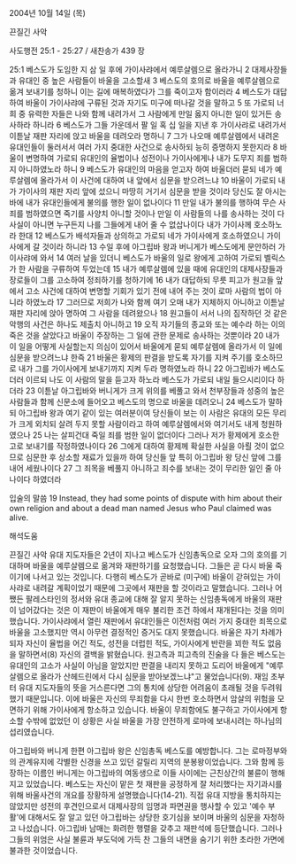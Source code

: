 2004년 10월 14일 (목)

끈질긴 사악



사도행전 25:1 - 25:27 / 새찬송가 439 장


25:1 베스도가 도임한 지 삼 일 후에 가이사랴에서 예루살렘으로 올라가니 2 대제사장들과 유대인 중 높은 사람들이 바울을 고소할새 3 베스도의 호의로 바울을 예루살렘으로 옮겨 보내기를 청하니 이는 길에 매복하였다가 그를 죽이고자 함이러라 4 베스도가 대답하여 바울이 가이사랴에 구류된 것과 자기도 미구에 떠나갈 것을 말하고 5 또 가로되 너희 중 유력한 자들은 나와 함께 내려가서 그 사람에게 만일 옳지 아니한 일이 있거든 송사하라 하니라 6 베스도가 그들 가운데서 팔 일 혹 십 일을 지낸 후 가이사랴로 내려가서 이튿날 재판 자리에 앉고 바울을 데려오라 명하니 7 그가 나오매 예루살렘에서 내려온 유대인들이 둘러서서 여러 가지 중대한 사건으로 송사하되 능히 증명하지 못한지라 8 바울이 변명하여 가로되 유대인의 율법이나 성전이나 가이사에게나 내가 도무지 죄를 범하지 아니하였노라 하니 9 베스도가 유대인의 마음을 얻고자 하여 바울더러 묻되 네가 예루살렘에 올라가서 이 사건에 대하여 내 앞에서 심문을 받으려느냐 10 바울이 가로되 내가 가이사의 재판 자리 앞에 섰으니 마땅히 거기서 심문을 받을 것이라 당신도 잘 아시는 바에 내가 유대인들에게 불의를 행한 일이 없나이다 11 만일 내가 불의를 행하여 무슨 사죄를 범하였으면 죽기를 사양치 아니할 것이나 만일 이 사람들의 나를 송사하는 것이 다 사실이 아니면 누구든지 나를 그들에게 내어 줄 수 없삽나이다 내가 가이사께 호소하노라 한대 12 베스도가 배석자들과 상의하고 가로되 네가 가이사에게 호소하였으니 가이사에게 갈 것이라 하니라 13 수일 후에 아그립바 왕과 버니게가 베스도에게 문안하러 가이사랴에 와서 14 여러 날을 있더니 베스도가 바울의 일로 왕에게 고하여 가로되 벨릭스가 한 사람을 구류하여 두었는데 15 내가 예루살렘에 있을 때에 유대인의 대제사장들과 장로들이 그를 고소하여 정죄하기를 청하기에 16 내가 대답하되 무릇 피고가 원고들 앞에서 고소 사건에 대하여 변명할 기회가 있기 전에 내어 주는 것이 로마 사람의 법이 아니라 하였노라 17 그러므로 저희가 나와 함께 여기 오매 내가 지체하지 아니하고 이튿날 재판 자리에 앉아 명하여 그 사람을 데려왔으나 18 원고들이 서서 나의 짐작하던 것 같은 악행의 사건은 하나도 제출치 아니하고 19 오직 자기들의 종교와 또는 예수라 하는 이의 죽은 것을 살았다고 바울이 주장하는 그 일에 관한 문제로 송사하는 것뿐이라 20 내가 이 일을 어떻게 사실할는지 의심이 있어서 바울에게 묻되 예루살렘에 올라가서 이 일에 심문을 받으려느냐 한즉 21 바울은 황제의 판결을 받도록 자기를 지켜 주기를 호소하므로 내가 그를 가이사에게 보내기까지 지켜 두라 명하였노라 하니 22 아그립바가 베스도더러 이르되 나도 이 사람의 말을 듣고자 하노라 베스도가 가로되 내일 들으시리이다 하더라 23 이튿날 아그립바와 버니게가 크게 위의를 베풀고 와서 천부장들과 성중의 높은 사람들과 함께 신문소에 들어오고 베스도의 명으로 바울을 데려오니 24 베스도가 말하되 아그립바 왕과 여기 같이 있는 여러분이여 당신들이 보는 이 사람은 유대의 모든 무리가 크게 외치되 살려 두지 못할 사람이라고 하여 예루살렘에서와 여기서도 내게 청원하였으나 25 나는 살피건대 죽일 죄를 범한 일이 없더이다 그러나 저가 황제에게 호소한 고로 보내기를 작정하였나이다 26 그에게 대하여 황제께 확실한 사실을 아뢸 것이 없으므로 심문한 후 상소할 재료가 있을까 하여 당신들 앞 특히 아그립바 왕 당신 앞에 그를 내어 세웠나이다 27 그 죄목을 베풀지 아니하고 죄수를 보내는 것이 무리한 일인 줄 아나이다 하였더라

입술의 말씀
19 Instead, they had some points of dispute with him about their own religion and about a dead man named Jesus who Paul claimed was alive.

해석도움





끈질긴 사악
유대 지도자들은 2년이 지나고 베스도가 신임총독으로 오자 그의 호의를 기대하며 바울을 예루살렘으로 옮겨와 재판하기를 요청했습니다. 그들은 곧 다시 바울 죽이기에 나서고 있는 것입니다. 다행히 베스도가 곧바로 (미구에) 바울이 갇혀있는 가이사랴로 내려갈 계획이었기 때문에 그곳에서 재판을 할 것이라고 말했습니다. 그러나 어쨌든 팔레스타인의 정서와 유대 종교에 대해 잘 알지 못하는 신임총독에게 바울의 재판이 넘어갔다는 것은 이 재판이 바울에게 매우 불리한 조건 하에서 재개된다는 것을 의미했습니다. 가이사랴에서 열린 재판에서 유대인들은 이전처럼 여러 가지 중대한 죄목으로 바울을 고소했지만 역시 아무런 결정적인 증거도 대지 못했습니다. 바울은 자기 차례가 되자 자신이 율법을 어긴 적도, 성전을 더럽힌 적도, 가이사에게 반란을 꾀한 적도 없음을 말하면서(8) 자신의 결백을 밝혔습니다. 원고측과 피고측의 진술을 다 들은 베스도는 유대인의 고소가 사실이 아님을 알았지만 판결을 내리지 못하고 도리어 바울에게 "예루살렘으로 올라가 산헤드린에서 다시 심문을 받아보겠느냐"고 물었습니다(9). 재임 초부터 유대 지도자들의 뜻을 거스른다면 그의 통치에 상당한 어려움이 초래될 것을 두려워했기 때문입니다. 이에 바울은 자신의 무죄함을 다시 한번 호소하면서 암살의 위험을 모면하기 위해 가이사에게 항소하고 있습니다. 바울이 무죄함에도 불구하고 가이사에게 항소할 수밖에 없었던 이 상황은 사실 바울을 가장 안전하게 로마에 보내시려는 하나님의 섭리였습니다. 

아그립바와 버니게
한편 아그립바 왕은 신임총독 베스도를 예방합니다. 그는 로마정부와의 관계유지에 각별한 신경을 쓰고 있던 갈릴리 지역의 분봉왕이었습니다. 그와 함께 등장하는 이름인 버니게는 아그립바의 여동생으로 이들 사이에는 근친상간의 불륜이 행해지고 있었습니다. 베스도는 자신이 맡은 첫 재판을 공정하게 잘 처리했다는 자기과시를 위해 바울사건의 개요를 장황하게 설명했습니다(14-21). 직접 유대 지방을 통치하지는 않았지만 성전의 후견인으로서 대제사장의 임명과 파면권을 행사할 수 있고 '예수 부활'에 대해서도 잘 알고 있던 아그립바는 상당한 호기심을 보이며 바울의 심문을 자청하고 나섰습니다. 아그립바 남매는 화려한 행렬을 갖추고 재판석에 등단했습니다. 그러나 그들의 위엄은 사실 불륜과 부도덕에 가득 찬 그들의 내면을 숨기기 위한 초라한 가면에 불과한 것이었습니다.